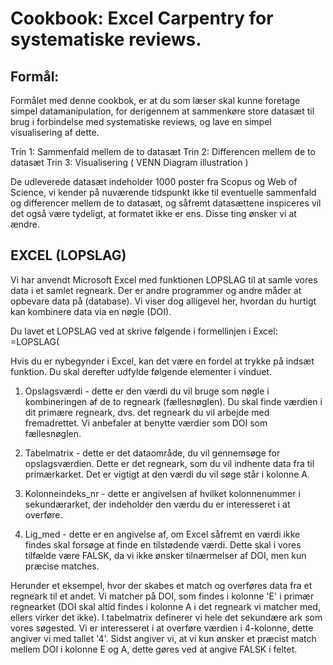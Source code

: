 <h1>Cookbook: Excel Carpentry for systematiske reviews.</h1>

<h2>Formål:</h2>
Formålet med denne cookbok, er at du som læser skal kunne foretage simpel datamanipulation, for derigennem at sammenkøre store datasæt til brug i forbindelse med systematiske reviews, og lave en simpel visualisering af dette.

Trin 1: Sammenfald mellem de to datasæt
Trin 2: Differencen mellem de to datasæt
Trin 3: Visualisering ( VENN Diagram illustration )

De udleverede datasæt indeholder 1000 poster fra Scopus og Web of Science, vi kender på nuværende tidspunkt ikke til eventuelle sammenfald og differencer mellem de to datasæt, og såfremt datasættene inspiceres vil det også være tydeligt, at formatet ikke er ens. Disse ting ønsker vi at ændre.

<h2>EXCEL (LOPSLAG)</h2>
Vi har anvendt Microsoft Excel med funktionen LOPSLAG til at samle vores data i et samlet regneark. Der er andre programmer og andre måder at opbevare data på (database). Vi viser dog alligevel her, hvordan du hurtigt kan kombinere data via en nøgle (DOI).

Du lavet et LOPSLAG ved at skrive følgende i formellinjen i Excel: =LOPSLAG(

Hvis du er nybegynder i Excel, kan det være en fordel at trykke på indsæt funktion. Du skal derefter udfylde følgende elementer i vinduet.
1. Opslagsværdi - dette er den værdi du vil bruge som nøgle i kombineringen af de to regneark (fællesnøglen). Du skal finde værdien i dit primære regneark, dvs. det regneark du vil arbejde med fremadrettet. Vi anbefaler at benytte værdier som DOI som fællesnøglen.

2. Tabelmatrix - dette er det dataområde, du vil gennemsøge for opslagsværdien. Dette er det regneark, som du vil indhente data fra til primærkarket. Det er vigtigt at den værdi du vil søge står i kolonne A.

3. Kolonneindeks_nr - dette er angivelsen af hvilket kolonnenummer i sekundærarket, der indeholder den værdu du er interesseret i at overføre.

4. Lig_med - dette er en angivelse af, om Excel såfremt en værdi ikke findes skal forsøge at finde en tilstødende værdi. Dette skal i vores tilfælde være FALSK, da vi ikke ønsker tilnærmelser af DOI, men kun præcise matches.

Herunder et eksempel, hvor der skabes et match og overføres data fra et regneark til et andet. Vi matcher på DOI, som findes i kolonne 'E' i primær regnearket (DOI skal altid findes i kolonne A i det regneark vi matcher med, ellers virker det ikke). I tabelmatrix definerer vi hele det sekundære ark som vores søgested. Vi er interesseret i at overføre værdien i 4-kolonne, dette angiver vi med tallet '4'. Sidst angiver vi, at vi kun ønsker et præcist match mellem DOI i kolonne E og A, dette gøres ved at angive FALSK i feltet.
